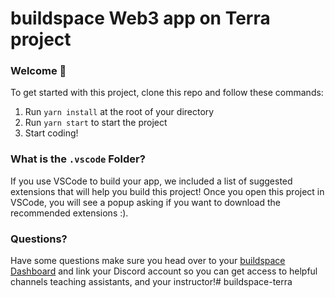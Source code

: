 # buildspace Web3 app on Terra project

### **Welcome 👋**

To get started with this project, clone this repo and follow these commands:

1. Run `yarn install` at the root of your directory
2. Run `yarn start` to start the project
3. Start coding!

### What is the `.vscode` Folder?
If you use VSCode to build your app, we included a list of suggested extensions that will help you build this project! Once you open this project in VSCode, you will see a popup asking if you want to download the recommended extensions :).


### **Questions?**
Have some questions make sure you head over to your [buildspace Dashboard](https://app.buildspace.so/) and link your Discord account so you can get access to helpful channels teaching assistants, and your instructor!# buildspace-terra
